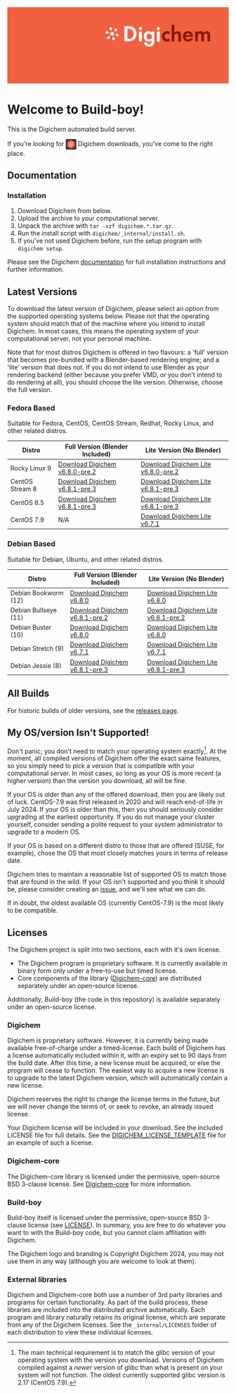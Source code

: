 <img src="Banner.png" alt="Banner" />

# Welcome to Build-boy!

This is the Digichem automated build server.

If you're looking for <img src="Logo.png" alt="Banner" height=24 valign=middle /> Digichem downloads, you've come to the right place.

## Documentation

### Installation

1. Download Digichem from below.
1. Upload the archive to your computational server.
1. Unpack the archive with `tar -xzf digichem.*.tar.gz`.
1. Run the install script with `digichem/_internal/install.sh`.
1. If you've not used Digichem before, run the setup program with `digichem setup`.

Please see the Digichem [documentation](https://doc.digi-chem.co.uk) for full installation instructions and further information.

## Latest Versions

To download the latest version of Digichem, please select an option from the supported operating systems below.
Please not that the operating system should match that of the machine where you intend to install Digichem.
In most cases, this means the operating system of your computational server, not your personal machine.

Note that for most distros Digichem is offered in two flavours: a 'full' version that becomes pre-bundled with a Blender-based rendering engine;
and a 'lite' version that does not. If you do not intend to use Blender as your rendering backend (either because you prefer VMD, or you don't intend to do rendering at all),
you should choose the lite version. Otherwise, choose the full version.

### Fedora Based

Suitable for Fedora, CentOS, CentOS Stream, Redhat, Rocky Linux, and other related distros.

| Distro | Full Version (Blender Included) | Lite Version (No Blender) |
|--------|---------------------------|---------------------------------|
| Rocky Linux 9 | <!-- Rocky-Linux-9 --> [Download Digichem v6.8.0-pre.2](https://github.com/Digichem-Project/build-boy/releases/download/6.8.0-pre.2-Rocky-Linux-9/digichem.6.8.0-pre.2.Rocky-Linux-9.tar.gz) | [Download Digichem Lite v6.8.0-pre.2](https://github.com/Digichem-Project/build-boy/releases/download/6.8.0-pre.2-Rocky-Linux-9/digichem.6.8.0-pre.2.Rocky-Linux-9.tar.gz) |
| CentOS Stream 8 | <!-- CentOS-Stream-8 --> [Download Digichem v6.8.1-pre.3](https://github.com/Digichem-Project/build-boy/releases/download/6.8.1-pre.3-CentOS-Stream-8/digichem.6.8.1-pre.3.CentOS-Stream-8.tar.gz) | [Download Digichem Lite v6.8.1-pre.3](https://github.com/Digichem-Project/build-boy/releases/download/6.8.1-pre.3-CentOS-Stream-8/digichem.6.8.1-pre.3.CentOS-Stream-8.tar.gz) |
| CentOS 8.5 | <!-- CentOS-8.5 --> [Download Digichem v6.8.1-pre.3](https://github.com/Digichem-Project/build-boy/releases/download/6.8.1-pre.3-CentOS-8.5/digichem.6.8.1-pre.3.CentOS-8.5.tar.gz) | [Download Digichem Lite v6.8.1-pre.3](https://github.com/Digichem-Project/build-boy/releases/download/6.8.1-pre.3-CentOS-8.5/digichem.6.8.1-pre.3.CentOS-8.5.tar.gz) |
| CentOS 7.9 | <!-- CentOS-7.9 --> N/A | <!-- CentOS-7.9 --> [Download Digichem Lite v6.7.1](https://github.com/Digichem-Project/build-boy/releases/download/6.7.1-CentOS-7.9/digichem.6.7.1.CentOS-7.9.tar.gz) |

### Debian Based

Suitable for Debian, Ubuntu, and other related distros.

| Distro | Full Version (Blender Included) | Lite Version (No Blender) |
|--------|---------------------------|---------------------------------|
| Debian Bookworm (12) | <!-- Debian-Bookworm --> [Download Digichem v6.8.0](https://github.com/Digichem-Project/build-boy/releases/download/6.8.0-Debian-Bookworm/digichem.6.8.0.Debian-Bookworm.tar.gz) | [Download Digichem Lite v6.8.0](https://github.com/Digichem-Project/build-boy/releases/download/6.8.0-Debian-Bookworm/digichem.6.8.0.Debian-Bookworm.tar.gz) |
| Debian Bullseye (11) | <!-- Debian-Bullseye --> [Download Digichem v6.8.1-pre.2](https://github.com/Digichem-Project/build-boy/releases/download/6.8.1-pre.2-Debian-Bullseye/digichem.6.8.1-pre.2.Debian-Bullseye.tar.gz) | [Download Digichem Lite v6.8.1-pre.2](https://github.com/Digichem-Project/build-boy/releases/download/6.8.1-pre.2-Debian-Bullseye/digichem.6.8.1-pre.2.Debian-Bullseye.tar.gz) |
| Debian Buster (10) | <!-- Debian-Buster --> [Download Digichem v6.8.0](https://github.com/Digichem-Project/build-boy/releases/download/6.8.0-Debian-Buster/digichem.6.8.0.Debian-Buster.tar.gz) | [Download Digichem Lite v6.8.0](https://github.com/Digichem-Project/build-boy/releases/download/6.8.0-Debian-Buster/digichem.6.8.0.Debian-Buster.tar.gz) |
| Debian Stretch (9) | <!-- Debian-Stretch --> [Download Digichem v6.7.1](https://github.com/Digichem-Project/build-boy/releases/download/6.7.1-Debian-Stretch/digichem.6.7.1.Debian-Stretch.tar.gz) | [Download Digichem Lite v6.7.1](https://github.com/Digichem-Project/build-boy/releases/download/6.7.1-Debian-Stretch/digichem.6.7.1.Debian-Stretch.tar.gz) |
| Debian Jessie (8) | <!-- Debian-Jessie --> [Download Digichem v6.8.1-pre.3](https://github.com/Digichem-Project/build-boy/releases/download/6.8.1-pre.3-Debian-Jessie/digichem.6.8.1-pre.3.Debian-Jessie.tar.gz) | [Download Digichem Lite v6.8.1-pre.3](https://github.com/Digichem-Project/build-boy/releases/download/6.8.1-pre.3-Debian-Jessie/digichem.6.8.1-pre.3.Debian-Jessie.tar.gz) |

## All Builds

For historic builds of older versions, see the [releases page](https://github.com/Digichem-Project/build-boy/releases).

## My OS/version Isn't Supported!

Don't panic; you don't need to match your operating system exactly[^1]. At the moment, all compiled
versions of Digichem offer the exact same features, so you simply need to pick a version that is compatible
with your computational server. In most cases, so long as your OS is more recent (a higher version) than
the version you download, all will be fine.

If your OS is older than any of the offered download, then you are likely out of luck. CentOS-7.9 was first
released in 2020 and will reach end-of-life in July 2024. If your OS is older than this, then you should
seriously consider upgrading at the earliest opportunity. If you do not manage your cluster yourself,
consider sending a polite request to your system administrator to upgrade to a modern OS.

If your OS is based on a different distro to those that are offered (SUSE, for example), chose the OS
that most closely matches yours in terms of release date.

Digichem tries to maintain a reasonable list of supported OS to match those that are found in the wild.
If your OS isn't supported and you think it should be, please consider creating an
[issue](https://github.com/Digichem-Project/build-boy/issues), and we'll see what we can do.

If in doubt, the oldest available OS (currently CentOS-7.9) is the most likely to be compatible.

[^1]: The main technical requirement is to match the glibc version of your operating system with the version you download.
Versions of Digichem compiled against a *newer* version of glibc than what is present on your system will not function.
The oldest currently supported glibc version is 2.17 (CentOS 7.9).

## Licenses

The Digichem project is split into two sections, each with it's own license.
 - The Digichem program is proprietary software. It is currently available in binary form only under a free-to-use but timed license. 
 - Core components of the library ([Digichem-core](https://github.com/Digichem-Project/digichem-core)) are distributed separately under an open-source license.

Additionally, Build-boy (the code in this repository) is available separately under an open-source license.

### Digichem

Digichem is proprietary software. However, it is currently being made available free-of-charge under a timed-license.
Each build of Digichem has a license automatically included within it, with an expiry set to
90 days from the build date. After this time, a new license must be acquired, or else the 
program will cease to function. The easiest way to acquire a new license is to upgrade to the
latest Digichem version, which will automatically contain a new license.

Digichem reserves the right to change the license terms in the future, but we will never change the terms of, or seek to revoke,
an already issued license.

Your Digichem license will be included in your download. See the included LICENSE file for full details.
See the [DIGICHEM_LICENSE_TEMPLATE](DIGICHEM_LICENSE_TEMPLATE.md) file for an example of such a license.

### Digichem-core

The Digichem-core library is licensed under the permissive, open-source BSD 3-clause license.
See [Digichem-core](https://github.com/Digichem-Project/digichem-core) for more information.

### Build-boy

Build-boy itself is licensed under the permissive, open-source BSD 3-clause license (see [LICENSE](LICENSE)).
In summary, you are free to do whatever you want to with the Build-boy code, but you cannot claim
affiliation with Digichem.

The Digichem logo and branding is Copyright Digichem 2024, you may not use them in any way (although you are welcome to look at them).

### External libraries

Digichem and Digichem-core both use a number of 3rd party libraries and programs for certain functionality.
As part of the build process, these libraries are included into the distributed archive automatically.
Each program and library naturally retains its original license, which are separate from any of the Digichem licenses.
See the `_internal/LICENSES` folder of each distribution to view these individual licenses.
